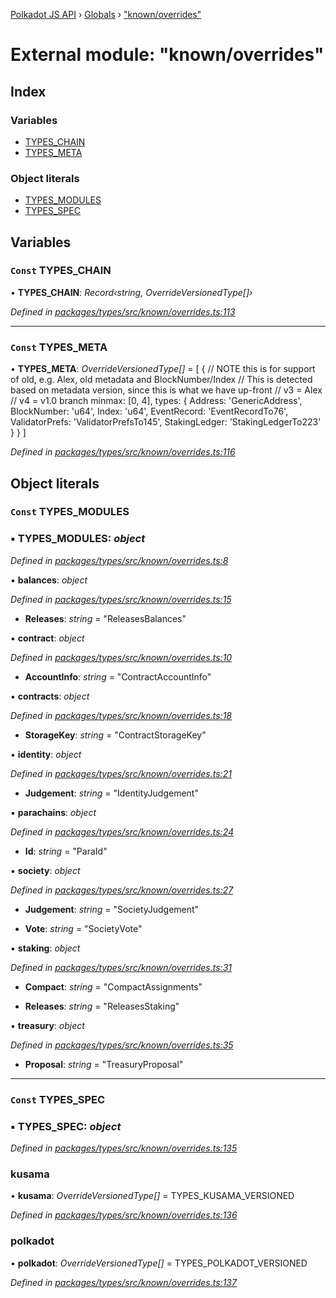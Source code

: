 [Polkadot JS API](../README.md) › [Globals](../globals.md) › ["known/overrides"](_known_overrides_.md)

# External module: "known/overrides"

## Index

### Variables

* [TYPES_CHAIN](_known_overrides_.md#const-types_chain)
* [TYPES_META](_known_overrides_.md#const-types_meta)

### Object literals

* [TYPES_MODULES](_known_overrides_.md#const-types_modules)
* [TYPES_SPEC](_known_overrides_.md#const-types_spec)

## Variables

### `Const` TYPES_CHAIN

• **TYPES_CHAIN**: *Record‹string, OverrideVersionedType[]›*

*Defined in [packages/types/src/known/overrides.ts:113](https://github.com/polkadot-js/api/blob/8c6505d870/packages/types/src/known/overrides.ts#L113)*

___

### `Const` TYPES_META

• **TYPES_META**: *OverrideVersionedType[]* = [
  {
    // NOTE this is for support of old, e.g. Alex, old metadata and BlockNumber/Index
    // This is detected based on metadata version, since this is what we have up-front
    //   v3 = Alex
    //   v4 = v1.0 branch
    minmax: [0, 4],
    types: {
      Address: 'GenericAddress',
      BlockNumber: 'u64',
      Index: 'u64',
      EventRecord: 'EventRecordTo76',
      ValidatorPrefs: 'ValidatorPrefsTo145',
      StakingLedger: 'StakingLedgerTo223'
    }
  }
]

*Defined in [packages/types/src/known/overrides.ts:116](https://github.com/polkadot-js/api/blob/8c6505d870/packages/types/src/known/overrides.ts#L116)*

## Object literals

### `Const` TYPES_MODULES

### ▪ **TYPES_MODULES**: *object*

*Defined in [packages/types/src/known/overrides.ts:8](https://github.com/polkadot-js/api/blob/8c6505d870/packages/types/src/known/overrides.ts#L8)*

▪ **balances**: *object*

*Defined in [packages/types/src/known/overrides.ts:15](https://github.com/polkadot-js/api/blob/8c6505d870/packages/types/src/known/overrides.ts#L15)*

* **Releases**: *string* = "ReleasesBalances"

▪ **contract**: *object*

*Defined in [packages/types/src/known/overrides.ts:10](https://github.com/polkadot-js/api/blob/8c6505d870/packages/types/src/known/overrides.ts#L10)*

* **AccountInfo**: *string* = "ContractAccountInfo"

▪ **contracts**: *object*

*Defined in [packages/types/src/known/overrides.ts:18](https://github.com/polkadot-js/api/blob/8c6505d870/packages/types/src/known/overrides.ts#L18)*

* **StorageKey**: *string* = "ContractStorageKey"

▪ **identity**: *object*

*Defined in [packages/types/src/known/overrides.ts:21](https://github.com/polkadot-js/api/blob/8c6505d870/packages/types/src/known/overrides.ts#L21)*

* **Judgement**: *string* = "IdentityJudgement"

▪ **parachains**: *object*

*Defined in [packages/types/src/known/overrides.ts:24](https://github.com/polkadot-js/api/blob/8c6505d870/packages/types/src/known/overrides.ts#L24)*

* **Id**: *string* = "ParaId"

▪ **society**: *object*

*Defined in [packages/types/src/known/overrides.ts:27](https://github.com/polkadot-js/api/blob/8c6505d870/packages/types/src/known/overrides.ts#L27)*

* **Judgement**: *string* = "SocietyJudgement"

* **Vote**: *string* = "SocietyVote"

▪ **staking**: *object*

*Defined in [packages/types/src/known/overrides.ts:31](https://github.com/polkadot-js/api/blob/8c6505d870/packages/types/src/known/overrides.ts#L31)*

* **Compact**: *string* = "CompactAssignments"

* **Releases**: *string* = "ReleasesStaking"

▪ **treasury**: *object*

*Defined in [packages/types/src/known/overrides.ts:35](https://github.com/polkadot-js/api/blob/8c6505d870/packages/types/src/known/overrides.ts#L35)*

* **Proposal**: *string* = "TreasuryProposal"

___

### `Const` TYPES_SPEC

### ▪ **TYPES_SPEC**: *object*

*Defined in [packages/types/src/known/overrides.ts:135](https://github.com/polkadot-js/api/blob/8c6505d870/packages/types/src/known/overrides.ts#L135)*

###  kusama

• **kusama**: *OverrideVersionedType[]* = TYPES_KUSAMA_VERSIONED

*Defined in [packages/types/src/known/overrides.ts:136](https://github.com/polkadot-js/api/blob/8c6505d870/packages/types/src/known/overrides.ts#L136)*

###  polkadot

• **polkadot**: *OverrideVersionedType[]* = TYPES_POLKADOT_VERSIONED

*Defined in [packages/types/src/known/overrides.ts:137](https://github.com/polkadot-js/api/blob/8c6505d870/packages/types/src/known/overrides.ts#L137)*
